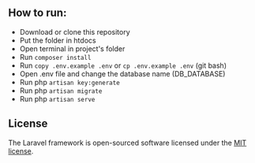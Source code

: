 ## How to run:

- Download or clone this repository
- Put the folder in htdocs
- Open terminal in project's folder
- Run `composer install`
- Run `copy .env.example .env` or `cp .env.example .env` (git bash)
- Open .env file and change the database name (DB_DATABASE)
- Run php `artisan key:generate`
- Run php `artisan migrate`
- Run php `artisan serve`

## License

The Laravel framework is open-sourced software licensed under the [MIT license](https://opensource.org/licenses/MIT).

